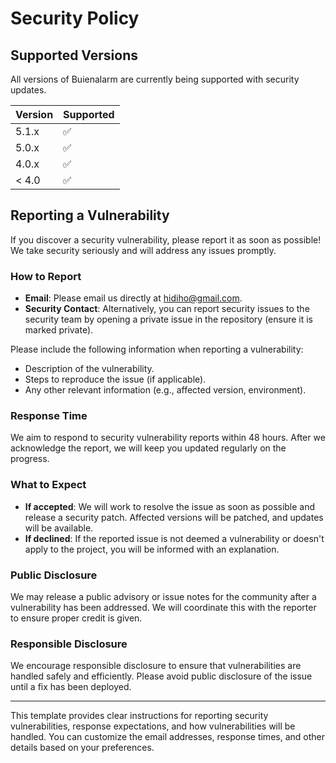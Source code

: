 # Security Policy

## Supported Versions

All versions of Buienalarm are currently being supported with security updates.

| Version | Supported          |
| ------- | ------------------ |
| 5.1.x   | :white_check_mark: |
| 5.0.x   | :white_check_mark: |
| 4.0.x   | :white_check_mark: |
| < 4.0   | :white_check_mark: |

## Reporting a Vulnerability

If you discover a security vulnerability, please report it as soon as possible! We take security seriously and will address any issues promptly.

### How to Report

- **Email**: Please email us directly at [hidiho@gmail.com](mailto:hidiho@gmail.com).
- **Security Contact**: Alternatively, you can report security issues to the security team by opening a private issue in the repository (ensure it is marked private).
  
Please include the following information when reporting a vulnerability:

- Description of the vulnerability.
- Steps to reproduce the issue (if applicable).
- Any other relevant information (e.g., affected version, environment).

### Response Time

We aim to respond to security vulnerability reports within 48 hours. After we acknowledge the report, we will keep you updated regularly on the progress.

### What to Expect

- **If accepted**: We will work to resolve the issue as soon as possible and release a security patch. Affected versions will be patched, and updates will be available.
- **If declined**: If the reported issue is not deemed a vulnerability or doesn't apply to the project, you will be informed with an explanation.

### Public Disclosure

We may release a public advisory or issue notes for the community after a vulnerability has been addressed. We will coordinate this with the reporter to ensure proper credit is given.

### Responsible Disclosure

We encourage responsible disclosure to ensure that vulnerabilities are handled safely and efficiently. Please avoid public disclosure of the issue until a fix has been deployed.

---

This template provides clear instructions for reporting security vulnerabilities, response expectations, and how vulnerabilities will be handled. You can customize the email addresses, response times, and other details based on your preferences.
